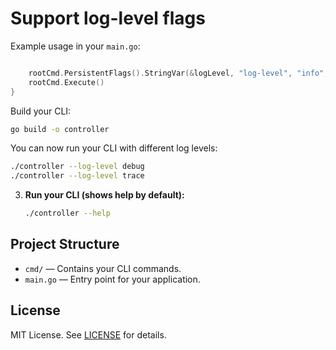 # **Support log-level flags**

   Example usage in your `main.go`:
   ```go

       rootCmd.PersistentFlags().StringVar(&logLevel, "log-level", "info", "Set log level: trace, debug, info, warn, error")
       rootCmd.Execute()
   }
   ```

   Build your CLI:
   ```sh
   go build -o controller
   ```

   You can now run your CLI with different log levels:
   ```sh
   ./controller --log-level debug
   ./controller --log-level trace
   ```

3. **Run your CLI (shows help by default):**
   ```sh
   ./controller --help
   ```

## Project Structure

- `cmd/` — Contains your CLI commands.
- `main.go` — Entry point for your application.

## License

MIT License. See [LICENSE](LICENSE) for details. 